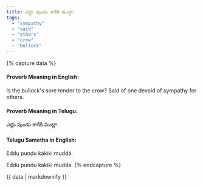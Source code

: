```yaml
---
title: ఎద్దు పుండు కాకికి ముద్దా.
tags:
  - "sympathy"
  - "said"
  - "others"
  - "crow"
  - "bullock"
---
```


{% capture data %}
#### Proverb Meaning in English:
Is the bullock's sore tender to the crow?
Said of one devoid of sympathy for others.

#### Proverb Meaning in Telugu:
ఎద్దు పుండు కాకికి ముద్దా.

#### Telugu Sametha in English:
Eddu puṇḍu kākiki muddā.

Eddu pundu kakiki mudda.
{% endcapture %}

{{ data | markdownify }}

